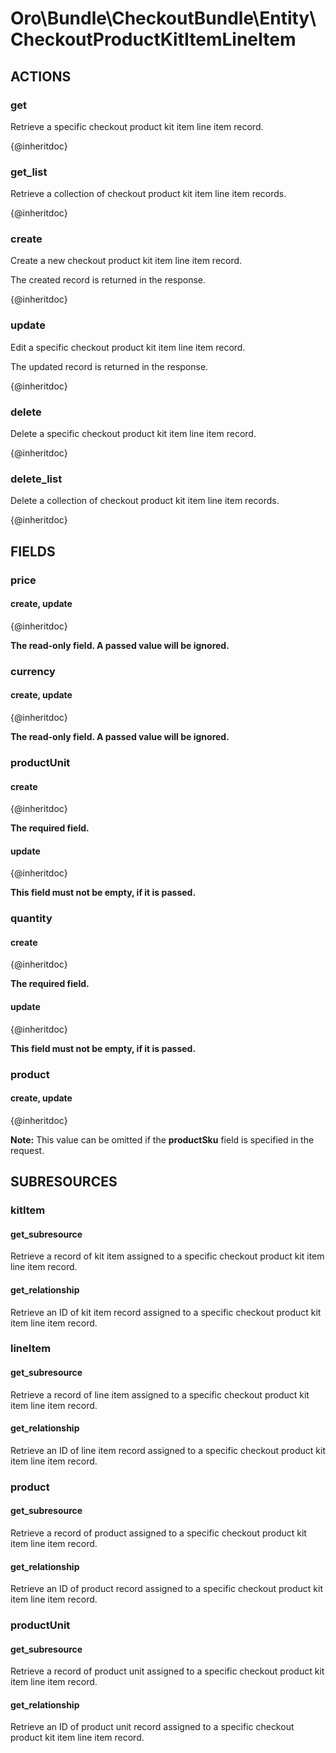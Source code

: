# Oro\Bundle\CheckoutBundle\Entity\CheckoutProductKitItemLineItem

## ACTIONS

### get

Retrieve a specific checkout product kit item line item record.

{@inheritdoc}

### get_list

Retrieve a collection of checkout product kit item line item records.

{@inheritdoc}

### create

Create a new checkout product kit item line item record.

The created record is returned in the response.

{@inheritdoc}

### update

Edit a specific checkout product kit item line item record.

The updated record is returned in the response.

{@inheritdoc}

### delete

Delete a specific checkout product kit item line item record.

{@inheritdoc}

### delete_list

Delete a collection of checkout product kit item line item records.

{@inheritdoc}

## FIELDS

### price

#### create, update

{@inheritdoc}

**The read-only field. A passed value will be ignored.**

### currency

#### create, update

{@inheritdoc}

**The read-only field. A passed value will be ignored.**

### productUnit

#### create

{@inheritdoc}

**The required field.**

#### update

{@inheritdoc}

**This field must not be empty, if it is passed.**

### quantity

#### create

{@inheritdoc}

**The required field.**

#### update

{@inheritdoc}

**This field must not be empty, if it is passed.**

### product

#### create, update

{@inheritdoc}

**Note:**
This value can be omitted if the **productSku** field is specified in the request.

## SUBRESOURCES

### kitItem

#### get_subresource

Retrieve a record of kit item assigned to a specific checkout product kit item line item record.

#### get_relationship

Retrieve an ID of kit item record assigned to a specific checkout product kit item line item record.

### lineItem

#### get_subresource

Retrieve a record of line item assigned to a specific checkout product kit item line item record.

#### get_relationship

Retrieve an ID of line item record assigned to a specific checkout product kit item line item record.

### product

#### get_subresource

Retrieve a record of product assigned to a specific checkout product kit item line item record.

#### get_relationship

Retrieve an ID of product record assigned to a specific checkout product kit item line item record.

### productUnit

#### get_subresource

Retrieve a record of product unit assigned to a specific checkout product kit item line item record.

#### get_relationship

Retrieve an ID of product unit record assigned to a specific checkout product kit item line item record.
